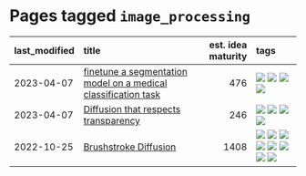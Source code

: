 # Pages tagged `image_processing`

|last_modified|title|est. idea maturity|tags
|:---|:---|---:|:---|
|2023-04-07|[finetune a segmentation model on a medical classification task](../finetune_a_segmentation_model_on_a_medical_classification_task.md)|476|[![](https://img.shields.io/badge/tag-experimental-9c3a4a)](../tags/experimental.md) [![](https://img.shields.io/badge/tag-image_processing-96f12e)](../tags/image_processing.md) [![](https://img.shields.io/badge/tag-medical_image_analysis-cc5ed7)](../tags/medical_image_analysis.md) [![](https://img.shields.io/badge/tag-tooling-fe4dc)](../tags/tooling.md)|
|2023-04-07|[Diffusion that respects transparency](../diffusion-that-respects-transparency.md)|246|[![](https://img.shields.io/badge/tag-completed-d5ffe)](../tags/completed.md) [![](https://img.shields.io/badge/tag-diffusion-e168be)](../tags/diffusion.md) [![](https://img.shields.io/badge/tag-image_processing-96f12e)](../tags/image_processing.md) [![](https://img.shields.io/badge/tag-transparency-5e378d)](../tags/transparency.md)|
|2022-10-25|[Brushstroke Diffusion](../brushstroke-diffusion.md)|1408|[![](https://img.shields.io/badge/tag-artisticstyletransfer-82f6b0)](../tags/artisticstyletransfer.md) [![](https://img.shields.io/badge/tag-creativity-7a169c)](../tags/creativity.md) [![](https://img.shields.io/badge/tag-deepgenerativemodeling-254eb)](../tags/deepgenerativemodeling.md) [![](https://img.shields.io/badge/tag-experimental-9c3a4a)](../tags/experimental.md) [![](https://img.shields.io/badge/tag-image_processing-96f12e)](../tags/image_processing.md) [![](https://img.shields.io/badge/tag-modeltraining-fde018)](../tags/modeltraining.md) [![](https://img.shields.io/badge/tag-painting-d3fceb)](../tags/painting.md) [![](https://img.shields.io/badge/tag-wip-b7fb0)](../tags/wip.md)|